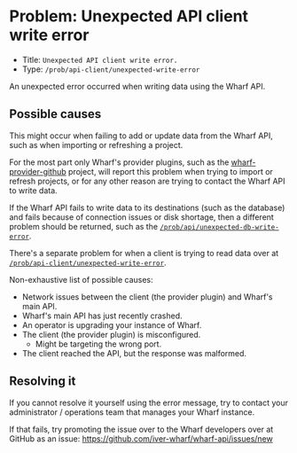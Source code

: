 # Problem: Unexpected API client write error

<!-- panels:start -->

<!-- div:right-panel -->

- Title: `Unexpected API client write error.`
- Type: `/prob/api-client/unexpected-write-error`

<!-- div:left-panel -->

An unexpected error occurred when writing data using the Wharf API.

<!-- panels:end -->

## Possible causes

<!-- panels:start -->

<!-- div:left-panel -->

This might occur when failing to add or update data from the Wharf API, such as
when importing or refreshing a project.

For the most part only Wharf's provider plugins, such as the
[wharf-provider-github](https://github.com/iver-wharf/wharf-provider-github)
project, will report this problem when trying to import or refresh projects,
or for any other reason are trying to contact the Wharf API to write data.

If the Wharf API fails to write data to its destinations (such as the database)
and fails because of connection issues or disk shortage, then a different
problem should be returned, such as the
[`/prob/api/unexpected-db-write-error`](/prob/api/unexpected-db-write-error).

There's a separate problem for when a client is trying to read data over at
[`/prob/api-client/unexpected-write-error`](/prob/api-client/unexpected-write-error).

<!-- div:right-panel -->

Non-exhaustive list of possible causes:

- Network issues between the client (the provider plugin) and Wharf's main API.
- Wharf's main API has just recently crashed.
- An operator is upgrading your instance of Wharf.
- The client (the provider plugin) is misconfigured.
  - Might be targeting the wrong port.
- The client reached the API, but the response was malformed.

<!-- panels:end -->

## Resolving it

If you cannot resolve it yourself using the error message, try to contact your
administrator / operations team that manages your Wharf instance.

If that fails, try promoting the issue over to the Wharf developers over at
GitHub as an issue: <https://github.com/iver-wharf/wharf-api/issues/new>
